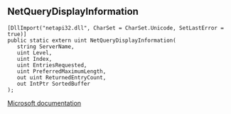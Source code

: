 ## NetQueryDisplayInformation

```
[DllImport("netapi32.dll", CharSet = CharSet.Unicode, SetLastError = true)]
public static extern uint NetQueryDisplayInformation(
   string ServerName,
   uint Level,
   uint Index,
   uint EntriesRequested,
   uint PreferredMaximumLength,
   out uint ReturnedEntryCount,
   out IntPtr SortedBuffer
);
```

[Microsoft documentation](TODO)
